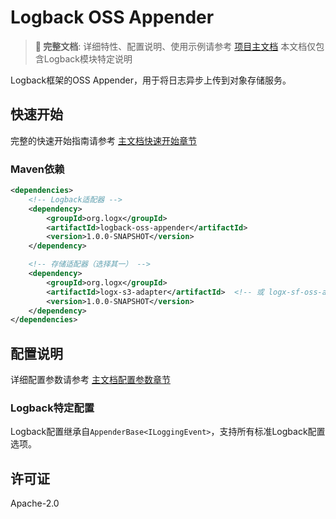 # Logback OSS Appender

> **📘 完整文档**: 详细特性、配置说明、使用示例请参考 [项目主文档](../README.md)
> 本文档仅包含Logback模块特定说明

Logback框架的OSS Appender，用于将日志异步上传到对象存储服务。

## 快速开始

完整的快速开始指南请参考 [主文档快速开始章节](../README.md#主要示例logback--sf-oss快速开始)

### Maven依赖

```xml
<dependencies>
    <!-- Logback适配器 -->
    <dependency>
        <groupId>org.logx</groupId>
        <artifactId>logback-oss-appender</artifactId>
        <version>1.0.0-SNAPSHOT</version>
    </dependency>

    <!-- 存储适配器（选择其一） -->
    <dependency>
        <groupId>org.logx</groupId>
        <artifactId>logx-s3-adapter</artifactId>  <!-- 或 logx-sf-oss-adapter -->
        <version>1.0.0-SNAPSHOT</version>
    </dependency>
</dependencies>
```

## 配置说明

详细配置参数请参考 [主文档配置参数章节](../README.md#配置参数说明)

### Logback特定配置

Logback配置继承自`AppenderBase<ILoggingEvent>`，支持所有标准Logback配置选项。

## 许可证

Apache-2.0